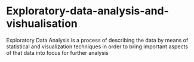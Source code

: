 # Exploratory-data-analysis-and-vishualisation
Exploratory Data Analysis  is a process of describing the data by means of statistical and visualization techniques in order to bring important aspects of that data into focus for further analysis
